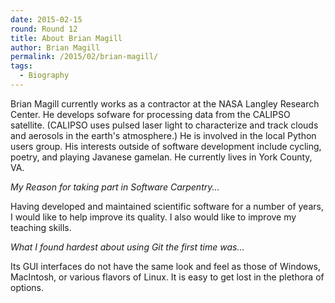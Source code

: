 ```yaml
---
date: 2015-02-15
round: Round 12
title: About Brian Magill
author: Brian Magill
permalink: /2015/02/brian-magill/
tags:
  - Biography
---
```

Brian Magill currently works as a contractor at the NASA Langley
Research Center.  He develops sofware for processing data from the
CALIPSO satellite.  (CALIPSO uses pulsed laser light to characterize
and track clouds and aerosols in the earth's atmosphere.)  He is
involved in the local Python users group.  His interests outside of
software development include cycling, poetry, and playing Javanese
gamelan.  He currently lives in York County, VA.

*My Reason for taking part in Software Carpentry...* 

Having developed and maintained scientific software for a number of
years, I would like to help improve its quality.  I also would like to
improve my teaching skills.

*What I found hardest about using Git the first time was...*

Its GUI interfaces do not have the same look and feel as those of
Windows, MacIntosh, or various flavors of Linux.  It is easy to get
lost in the plethora of options.
